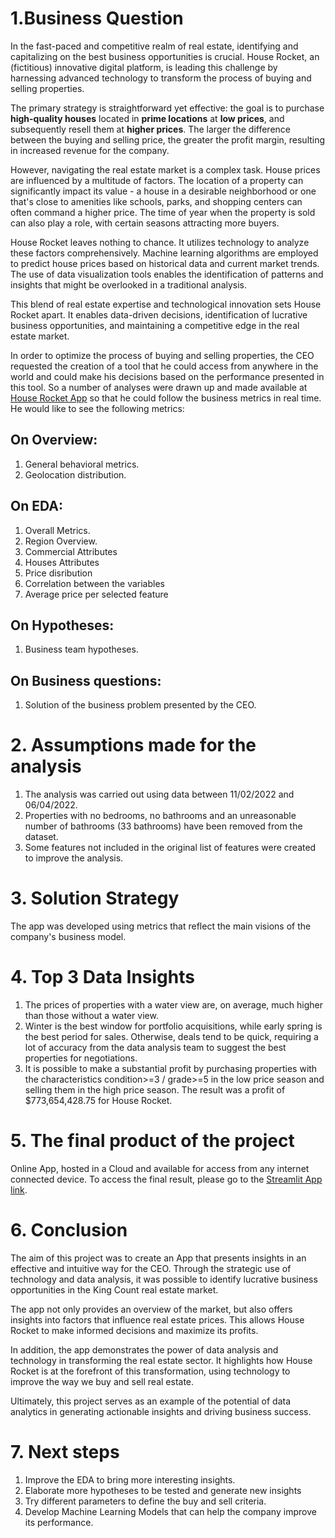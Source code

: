 # 1.Business Question

In the fast-paced and competitive realm of real estate, identifying and capitalizing on the best business opportunities is crucial. House Rocket, an (fictitious) innovative digital platform, is leading this challenge by harnessing advanced technology to transform the process of buying and selling properties.

The primary strategy is straightforward yet effective: the goal is to purchase **high-quality houses** located in **prime locations** at **low prices**, and subsequently resell them at **higher prices**. The larger the difference between the buying and selling price, the greater the profit margin, resulting in increased revenue for the company.

However, navigating the real estate market is a complex task. House prices are influenced by a multitude of factors. The location of a property can significantly impact its value - a house in a desirable neighborhood or one that's close to amenities like schools, parks, and shopping centers can often command a higher price. The time of year when the property is sold can also play a role, with certain seasons attracting more buyers.

House Rocket leaves nothing to chance. It utilizes technology to analyze these factors comprehensively. Machine learning algorithms are employed to predict house prices based on historical data and current market trends. The use of data visualization tools enables the identification of patterns and insights that might be overlooked in a traditional analysis.

This blend of real estate expertise and technological innovation sets House Rocket apart. It enables data-driven decisions, identification of lucrative business opportunities, and maintaining a competitive edge in the real estate market.

In order to optimize the process of buying and selling properties, the CEO requested the creation of a tool that he could access from anywhere in the world and could make his decisions based on the performance presented in this tool. So a number of analyses were drawn up and made available at [House Rocket App](https://house-rocket-company.streamlit.app/) so that he could follow the business metrics in real time. He would like to see the following metrics:

## On Overview:
  1. General behavioral metrics.
  2. Geolocation distribution.

## On EDA:
  1. Overall Metrics.
  2. Region Overview.
  3. Commercial Attributes
  4. Houses Attributes
  5. Price disribution
  6. Correlation between the variables
  7. Average price per selected feature

## On Hypotheses:
  1. Business team hypotheses.

## On Business questions:
  1. Solution of the business problem presented by the CEO.


# 2. Assumptions made for the analysis
  1. The analysis was carried out using data between 11/02/2022 and 06/04/2022.
  2. Properties with no bedrooms, no bathrooms and an unreasonable number of bathrooms (33 bathrooms) have been removed from the dataset.
  3. Some features not included in the original list of features were created to improve the analysis.

# 3. Solution Strategy
The app was developed using metrics that reflect the main visions of the company's business model.

# 4. Top 3 Data Insights
  1. The prices of properties with a water view are, on average, much higher than those without a water view.
  2. Winter is the best window for portfolio acquisitions, while early spring is the best period for sales. Otherwise, deals tend to be quick, requiring a lot of accuracy from the data analysis team to suggest the best properties for negotiations.
  3. It is possible to make a substantial profit by purchasing properties with the characteristics condition>=3 / grade>=5 in the low price season and selling them in the high price season. The result was a profit of $773,654,428.75 for House Rocket.

# 5. The final product of the project
Online App, hosted in a Cloud and available for access from any internet connected device.
To access the final result, please go to the [Streamlit App link](https://house-rocket-company.streamlit.app/).

# 6. Conclusion
The aim of this project was to create an App that presents insights in an effective and intuitive way for the CEO. Through the strategic use of technology and data analysis, it was possible to identify lucrative business opportunities in the King Count real estate market. 

The app not only provides an overview of the market, but also offers insights into factors that influence real estate prices. This allows House Rocket to make informed decisions and maximize its profits.

In addition, the app demonstrates the power of data analysis and technology in transforming the real estate sector. It highlights how House Rocket is at the forefront of this transformation, using technology to improve the way we buy and sell real estate.

Ultimately, this project serves as an example of the potential of data analytics in generating actionable insights and driving business success.

# 7. Next steps
  1. Improve the EDA to bring more interesting insights.
  2. Elaborate more hypotheses to be tested and generate new insights
  3. Try different parameters to define the buy and sell criteria.
  4. Develop Machine Learning Models that can help the company improve its performance.
